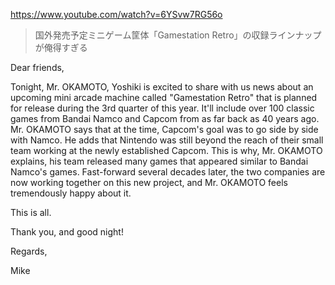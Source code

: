 https://www.youtube.com/watch?v=6YSvw7RG56o

> 国外発売予定ミニゲーム筐体「Gamestation Retro」の収録ラインナップが俺得すぎる 

Dear friends,

Tonight, Mr. OKAMOTO, Yoshiki is excited to share with us news about an upcoming mini arcade machine called "Gamestation Retro" that is planned for release during the 3rd quarter of this year. It'll include over 100 classic games from Bandai Namco and Capcom from as far back as 40 years ago. Mr. OKAMOTO says that at the time, Capcom's goal was to go side by side with Namco. He adds that Nintendo was still beyond the reach of their small team working at the newly established Capcom. This is why, Mr. OKAMOTO explains, his team released many games that appeared similar to Bandai Namco's games. Fast-forward several decades later, the two companies are now working together on this new project, and Mr. OKAMOTO feels tremendously happy about it.

This is all. 

Thank you, and good night!

Regards,

Mike
